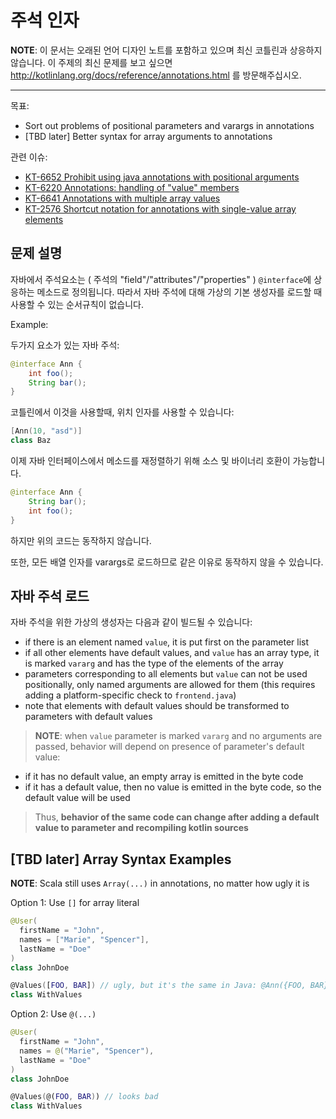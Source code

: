 # 주석 인자
**NOTE**: 이 문서는 오래된 언어 디자인 노트를 포함하고 있으며 최신 코틀린과 상응하지 않습니다. 이 주제의 최신 문제를 보고 싶으면 http://kotlinlang.org/docs/reference/annotations.html 를 방문해주십시오.

***

목표:
* Sort out problems of positional parameters and varargs in annotations
* \[TBD later] Better syntax for array arguments to annotations

관련 이슈:
* [KT-6652 Prohibit using java annotations with positional arguments](https://youtrack.jetbrains.com/issue/KT-6652)
* [KT-6220 Annotations: handling of "value" members](https://youtrack.jetbrains.com/issue/KT-6220)
* [KT-6641 Annotations with multiple array values](https://youtrack.jetbrains.com/issue/KT-6641)
* [KT-2576 Shortcut notation for annotations with single-value array elements](https://youtrack.jetbrains.com/issue/KT-2576)

## 문제 설명

자바에서 주석요소는 ( 주석의 "field"/"attributes"/"properties" ) `@interface`에 상응하는 메소드로 정의됩니다. 따라서 자바 주석에 대해 가상의 기본 생성자를 로드할 때 사용할 수 있는 순서규칙이 없습니다.

Example:

두가지 요소가 있는 자바 주석:

``` java
@interface Ann {
    int foo();
    String bar();
}
```

코틀린에서 이것을 사용할때, 위치 인자를 사용할 수 있습니다:

``` kotlin
[Ann(10, "asd")]
class Baz
```

이제 자바 인터페이스에서 메소드를 재정렬하기 위해 소스 및 바이너리 호환이 가능합니다.

``` java
@interface Ann {
    String bar();
    int foo();
}
```

하지만 위의 코드는 동작하지 않습니다.

또한, 모든 배열 인자를 varargs로 로드하므로 같은 이유로 동작하지 않을 수 있습니다.

## 자바 주석 로드

자바 주석을 위한 가상의 생성자는 다음과 같이 빌드될 수 있습니다:
* if there is an element named `value`, it is put first on the parameter list
* if all other elements have default values, and `value` has an array type, it is marked `vararg` and has the type of the elements of the array
* parameters corresponding to all elements but `value` can not be used positionally, only named arguments are allowed for them (this requires adding a platform-specific check to `frontend.java`)
* note that elements with default values should be transformed to parameters with default values

>**NOTE**: when `value` parameter is marked `vararg` and no arguments are passed, behavior will depend on presence of parameter's default value:
* if it has no default value, an empty array is emitted in the byte code
* if it has a default value, then no value is emitted in the byte code, so the default value will be used

> Thus, **behavior of the same code can change after adding a default value to parameter and recompiling kotlin
sources**

## \[TBD later] Array Syntax Examples

**NOTE**: Scala still uses `Array(...)` in annotations, no matter how ugly it is

Option 1: Use `[]` for array literal

``` kotlin
@User(
  firstName = "John",
  names = ["Marie", "Spencer"],
  lastName = "Doe"
)
class JohnDoe

@Values([FOO, BAR]) // ugly, but it's the same in Java: @Ann({FOO, BAR})
class WithValues
```

Option 2: Use `@(...)`

``` kotlin
@User(
  firstName = "John",
  names = @("Marie", "Spencer"),
  lastName = "Doe"
)
class JohnDoe

@Values(@(FOO, BAR)) // looks bad
class WithValues
```
